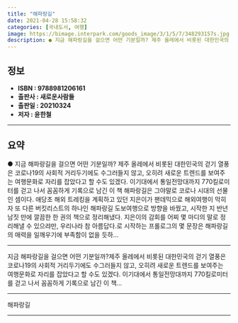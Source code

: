 ```yaml
---
title: "해파랑길"
date: 2021-04-28 15:58:32
categories: [국내도서, 여행]
image: https://bimage.interpark.com/goods_image/3/1/5/7/348293157s.jpg
description: ● 지금 해파랑길을 걸으면 어떤 기분일까? 제주 올레에서 비롯된 대한민국의 걷기 열풍은 코로나19의 사회적 거리두기에도 수그러들지 않고, 오히려 새로운 트렌드를 보여주는 여행문화로 자리를 잡았다고 할 수도 있겠다. 이기대에서 통일전망대까지 770킬로미터를 걷고 나서 꼼꼼하게 기록으로
---
```


## **정보**

- **ISBN : 9788981206161**
- **출판사 : 새로운사람들**
- **출판일 : 20210324**
- **저자 : 윤한철**

------



## **요약**

●  지금 해파랑길을 걸으면 어떤 기분일까? 제주 올레에서 비롯된 대한민국의 걷기 열풍은 코로나19의 사회적 거리두기에도 수그러들지 않고, 오히려 새로운 트렌드를 보여주는 여행문화로 자리를 잡았다고 할 수도 있겠다. 이기대에서 통일전망대까지 770킬로미터를 걷고 나서 꼼꼼하게 기록으로 남긴 이 책 해파랑길은 그야말로 코로나 시대의 선물인 셈이다. 애당초 해외 트레킹을 계획하고 있던 지은이가 팬데믹으로 해외여행이 막히자 또 다른 버킷리스트의 하나인 해파랑길 도보여행으로 방향을 바꿨고, 시작한 지 반년 남짓 만에 깔끔한 한 권의 책으로 정리해냈다. 지은이의 감회를 어찌 몇 마디의 말로 정리해낼 수 있으랴만, 우리나라 참 아름답다.로 시작하는 프롤로그의 몇 문장은 해파랑길의 매력을 일깨우기에 부족함이 없을 듯하...

------

지금 해파랑길을 걸으면 어떤 기분일까?제주 올레에서 비롯된 대한민국의 걷기 열풍은 코로나19의 사회적 거리두기에도 수그러들지 않고, 오히려 새로운 트렌드를 보여주는 여행문화로 자리를 잡았다고 할 수도 있겠다. 이기대에서 통일전망대까지 770킬로미터를 걷고 나서 꼼꼼하게 기록으로 남긴 이 책... 

------


해파랑길 

------


